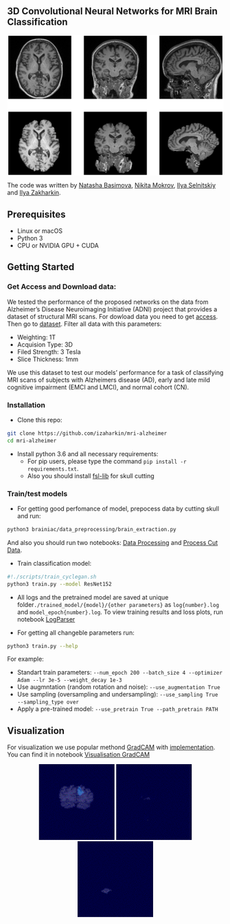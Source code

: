 ## 3D Convolutional Neural Networks for MRI Brain Classification

<p align="center">
<img src='pics/brain.png' align="center" width=750> 
</p>

The code was written by [Natasha Basimova](https://github.com/pigunther), [Nikita Mokrov](https://github.com/Tismoney), [Ilya Selnitskiy](https://github.com/Silya-1) and [Ilya Zakharkin](https://github.com/izaharkin).

## Prerequisites
- Linux or macOS
- Python 3
- CPU or NVIDIA GPU + CUDA 

## Getting Started
### Get Access and Download data:
We tested the performance of the proposed networks on the data from Alzheimer’s Disease Neuroimaging Initiative (ADNI) project that provides a dataset of structural MRI scans. For dowload data you need to get [access](http://adni.loni.usc.edu/data-samples/access-data/). Then go to [dataset](https://ida.loni.usc.edu/home). Filter all data with this parameters:
- Weighting: 1T
- Acquision Type: 3D
- Filed Strength: 3 Tesla
- Slice Thickness: 1mm

We use this dataset to test our models’ performance for a task of classifying MRI scans of subjects with Alzheimers disease (AD), early and late mild cognitive impairment (EMCI and LMCI), and normal cohort (CN).

### Installation
- Clone this repo:
```bash
git clone https://github.com/izaharkin/mri-alzheimer
cd mri-alzheimer
``` 
- Install python 3.6 and all necessary requirements:
  - For pip users, please type the command `pip install -r requirements.txt`.
  - Also you should install [fsl-lib](https://fsl.fmrib.ox.ac.uk/fsl/fslwiki) for skull cutting

### Train/test models
- For getting good perfomance of model, prepocess data by cutting skull and run:
```bash
python3 brainiac/data_preprocessing/brain_extraction.py
```
And also you should run two notebooks: [Data Processing](./brainiac/data_preprocessing/data_processing.ipynb) and [Process Cut Data](./brainiac/data_preprocessing/process_cut_data.ipynb). 

- Train classification model:
```bash
#!./scripts/train_cyclegan.sh
python3 train.py --model ResNet152
```
- All logs and the pretrained model are saved at unique folder`./trained_model/{model}/{other parameters}` as `log{number}.log` and `model_epoch{number}.log`. To view training results and loss plots, run notebook [LogParser](LogParser.ipynb)

- For getting all changeble parameters run:
```bash
python3 train.py --help
```
For example:
  - Standart train parameters: `--num_epoch 200 --batch_size 4 --optimizer Adam --lr 3e-5 --weight_decay 1e-3`
  - Use augmntation (random rotation and noise): `--use_augmentation True`
  - Use sampling (oversampling and undersampling): `--use_sampling True --sampling_type over`
  - Apply a pre-trained model: `--use_pretrain True --path_pretrain PATH`
  
## Visualization 
For visualization we use popular methond [GradCAM](https://arxiv.org/pdf/1610.02391.pdf) with [implementation](https://github.com/kazuto1011/grad-cam-pytorch). You can find it in notebook [Visualisation GradCAM](Visualisation_GradCAM.ipynb)

<p align="center">
<img src='pics/gradcam_gif_1.gif' width=176> <img src='pics/gradcam_gif_2.gif' width=176> <img src='pics/gradcam_gif_3.gif' width=176>
</p>
